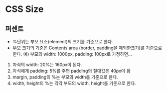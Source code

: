 # CSS Size
## 퍼센트
- %단위는 부모 요소(element)의 크기를 기준으로 한다.
- 부모 크기의 기준은 Contents area (border, padding을 제외한크기)를 기준으로 한다.
예) 부모의 width: 1000px, padding: 100px로 가정하면...
1) 자식의 width: 20%는 160px이 된다.
2) 자식에게 padding: 5%를 주면 padding의 절대값은 40px이 됨
3) margin, padding의 %는 부모의 width를 기준으로 한다. 
4) width, height의 %는 각각 부모의 width, height를 기준으로 한다.
